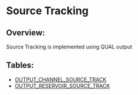 # Source Tracking

## Overview:

Source Tracking is implemented using QUAL output

  

## Tables:

-   [OUTPUT_CHANNEL_SOURCE_TRACK](Output-Channel_8323137.html#OutputChannel-output_channel_source_track)
-   [OUTPUT_RESERVOIR_SOURCE_TRACK](Output-Reservoir_8323139.html#OutputReservoir-output_reservoir_source_track)

  

  
  
